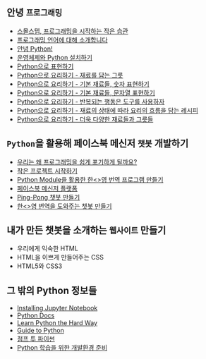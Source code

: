 
## 안녕 `프로그래밍`

- [스몰스텝, 프로그래밍을 시작하는 작은 습관](https://github.com/stunstunstun/awesome-wiki/blob/master/Python/hola-programming-get-started.md)
- [프로그래밍 언어에 대해 소개합니다](https://github.com/stunstunstun/awesome-wiki/blob/master/Python/hola-programming-chapter-01.md)
- [안녕 Python!](https://github.com/stunstunstun/awesome-wiki/blob/master/Python/hola-programming-chapter-02.md)
- [운영체제와 Python 설치하기](https://github.com/stunstunstun/awesome-wiki/blob/master/Python/hola-programming-chapter-03.md)
- [Python으로 표현하기](https://github.com/stunstunstun/awesome-wiki/blob/master/Python/hola-programming-chapter-04.md)
- [Python으로 요리하기 - 재료를 담는 그릇](https://github.com/stunstunstun/awesome-wiki/blob/master/Python/hola-programming-chapter-05.md)
- [Python으로 요리하기 - 기본 재료들, 숫자 표현하기](https://github.com/stunstunstun/awesome-wiki/blob/master/Python/hola-programming-chapter-06.md)
- [Python으로 요리하기 - 기본 재료들, 문자열 표현하기](https://github.com/stunstunstun/awesome-wiki/blob/master/Python/hola-programming-chapter-07.md)
- [Python으로 요리하기 - 반복되는 행동은 도구를 사용하자](https://github.com/stunstunstun/awesome-wiki/blob/master/Python/hola-programming-chapter-08.md)
- [Python으로 요리하기 - 재료의 상태에 따라 요리의 흐름을 담는 레시피](https://github.com/stunstunstun/awesome-wiki/blob/master/Python/hola-programming-chapter-09.md)
- [Python으로 요리하기 - 더욱 다양한 재료들과 그릇들](https://github.com/stunstunstun/awesome-wiki/blob/master/Python/hola-programming-chapter-10.md)

## `Python`을 활용해 페이스북 메신저 `챗봇` 개발하기

- [우리는 왜 프로그래밍을 쉽게 포기하게 될까요?](https://github.com/stunstunstun/awesome-wiki/blob/master/Python/hola-programming-project-get-started.md)
- [작은 프로젝트 시작하기](https://github.com/stunstunstun/awesome-wiki/blob/master/Python/hola-programming-project-01.md)
- [Python Module을 활용한 한<>영 번역 프로그램 만들기](https://github.com/stunstunstun/awesome-wiki/blob/master/Python/hola-programming-project-02.md)
- [페이스북 메신저 플랫폼](https://github.com/stunstunstun/awesome-wiki/blob/master/Python/hola-programming-project-03.md)
- [Ping-Pong 챗봇 만들기](https://github.com/stunstunstun/awesome-wiki/blob/master/Python/hola-programming-project-04.md)
- [한<>영 번역을 도와주는 챗봇 만들기](https://github.com/stunstunstun/awesome-wiki/blob/master/Python/hola-programming-project-05.md)

## 내가 만든 챗봇을 소개하는 `웹사이트` 만들기

- 우리에게 익숙한 HTML
- HTML을 이쁘게 만들어주는 CSS
- HTML5와 CSS3


## 그 밖의 Python 정보들

- [Installing Jupyter Notebook](https://jupyter.readthedocs.io/en/latest/install.html)
- [Python Docs](https://docs.python.org/3/)
- [Learn Python the Hard Way](https://learnpythonthehardway.org/book/ex0.html)
- [Guide to Python](http://docs.python-guide.org/en/latest/)
- [점프 투 파이썬](https://wikidocs.net/book/1)
- [Python 학습을 위한 개발환경 준비](https://github.com/stunstunstun/awesome-wiki/blob/master/Python/python-get-started.md)
